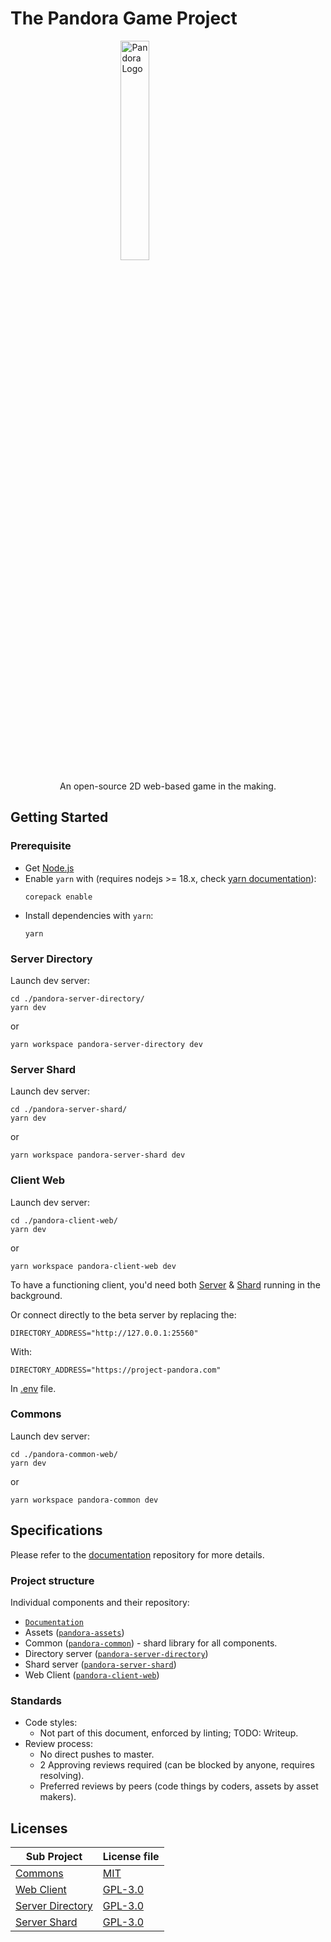 
# The Pandora Game Project
<img
    style="display: block;margin: auto;width: 30%;"
    src="https://avatars.githubusercontent.com/u/88410864?s=200&v=4"
    alt="Pandora Logo">
</img>
<div style="text-align: center;">An open-source 2D web-based game in the making.</div>

## Getting Started
### Prerequisite

- Get [Node.js](https://nodejs.org/en/)
- Enable `yarn` with (requires nodejs >= 18.x, check [yarn documentation](https://yarnpkg.com/getting-started/install)):
  ```console
  corepack enable
  ```
- Install dependencies with `yarn`:
  ```console
  yarn
  ```
### Server Directory
Launch dev server:
```console
cd ./pandora-server-directory/
yarn dev
```
or
```
yarn workspace pandora-server-directory dev
```

### Server Shard
Launch dev server:
```console
cd ./pandora-server-shard/
yarn dev
```
or
```
yarn workspace pandora-server-shard dev
```
### Client Web
Launch dev server:
```console
cd ./pandora-client-web/
yarn dev
```
or
```
yarn workspace pandora-client-web dev
```
To have a functioning client, you'd need both [Server](#server-directory) & [Shard](#server-shard) running in the background.

Or connect directly to the beta server by replacing the:
```
DIRECTORY_ADDRESS="http://127.0.0.1:25560"
```
With:
```
DIRECTORY_ADDRESS="https://project-pandora.com"
```
In [.env](./pandora-client-web/.env) file.

### Commons
Launch dev server:
```console
cd ./pandora-common-web/
yarn dev
```
or
```
yarn workspace pandora-common dev
```
## Specifications

Please refer to the [documentation](https://github.com/Project-Pandora-Game/Documentation) repository for more details.

### Project structure
Individual components and their repository:
  * [`Documentation`](https://github.com/Project-Pandora-Game/Documentation)
  * Assets ([`pandora-assets`](https://github.com/Project-Pandora-Game/pandora-assets))
  * Common ([`pandora-common`](./pandora-common/)) - shard library for all components.
  * Directory server ([`pandora-server-directory`](./pandora-server-directory/))
  * Shard server ([`pandora-server-shard`](./pandora-server-shard/))
  * Web Client ([`pandora-client-web`](./pandora-client-web/))

### Standards
* Code styles:
    * Not part of this document, enforced by linting; TODO: Writeup.
* Review process:
    * No direct pushes to master.
    * 2 Approving reviews required (can be blocked by anyone, requires resolving).
    * Preferred reviews by peers (code things by coders, assets by asset makers).
## Licenses

| Sub Project                             | License file                                |
| --------------------------------------- | ------------------------------------------- |
| [Commons](pandora-common/)              | [MIT](pandora-common/LICENSE)               |
| [Web Client](pandora-client-web/)       | [GPL-3.0](pandora-client-web/LICENSE)       |
| [Server Directory](pandora-client-web/) | [GPL-3.0](pandora-server-directory/LICENSE) |
| [Server Shard](pandora-client-web/)     | [GPL-3.0](pandora-client-web/LICENSE)       |
